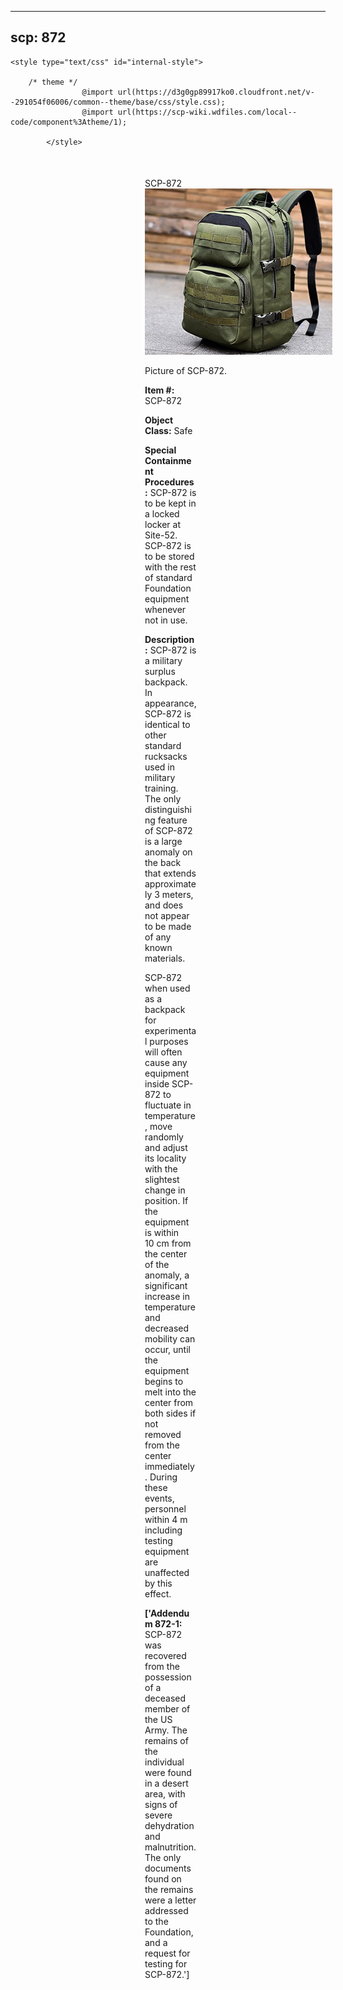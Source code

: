 
---
scp: 872
---

<head>
    <title>872 - SCP Foundation</title>
    
    <style type="text/css" id="internal-style">
                
        /* theme */
                    @import url(https://d3g0gp89917ko0.cloudfront.net/v--291054f06006/common--theme/base/css/style.css);
                    @import url(https://scp-wiki.wdfiles.com/local--code/component%3Atheme/1);
            
            </style>
<style>
iframe.scpnet-interwiki-frame { height: 0; }
</style>

</head>

<div id="main-content" style="margin: 50px 206px 20px 215px;">
<div id="action-area-top"></div>
<div id="page-title">SCP-872</div>
<div id="page-content">
<div style="text-align: right;"></div>
<div class="scp-image-block block-right" style="width:300px;"><img src="https://raw.githubusercontent.com/lucmaki/this-scp-does-not-exist/main/imgs/872.png" style="width:300px;" alt="872.jpg" class="image">
<div class="scp-image-caption" style="width:300px;">
<p>Picture of SCP-872.</p>
</div>
</div>
<p><strong>Item #:</strong> SCP-872</p>
<p><strong>Object Class:</strong> Safe</p>
<p><strong>Special Containment Procedures:</strong> SCP-872 is to be kept in a locked locker at Site-52. SCP-872 is to be stored with the rest of standard Foundation equipment whenever not in use.</p>
<p><strong>Description:</strong> SCP-872 is a military surplus backpack. In appearance, SCP-872 is identical to other standard rucksacks used in military training. The only distinguishing feature of SCP-872 is a large anomaly on the back that extends approximately 3 meters, and does not appear to be made of any known materials.</p><p>SCP-872 when used as a backpack for experimental purposes will often cause any equipment inside SCP-872 to fluctuate in temperature, move randomly and adjust its locality with the slightest change in position. If the equipment is within 10 cm from the center of the anomaly, a significant increase in temperature and decreased mobility can occur, until the equipment begins to melt into the center from both sides if not removed from the center immediately. During these events, personnel within 4 m including testing equipment are unaffected by this effect.</p>
<p> <strong>['Addendum 872-1:</strong> SCP-872 was recovered from the possession of a deceased member of the US Army. The remains of the individual were found in a desert area, with signs of severe dehydration and malnutrition. The only documents found on the remains were a letter addressed to the Foundation, and a request for testing for SCP-872.']</p>

<div class="footer-wikiwalk-nav">
<div style="text-align: center;">
</div>
</div>
</div>
</div>
</div>